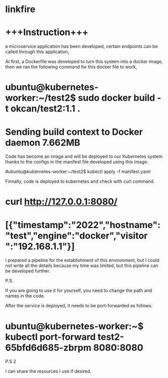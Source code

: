 # linkfire

# +++Instruction+++

a microservice application has been developed, certain endpoints can be called through this application,

At first, a Dockerfile was developed to turn this system into a docker image, then we ran the following command for this docker file to work,

# ubuntu@kubernetes-worker:~/test2$ sudo docker build -t okcan/test2:1.1 .
# Sending build context to Docker daemon 7.662MB

 
 Code has become an image and will be deployed to our Kubernetes system thanks to the configs in the manifest file developed using this image.
 
 #ubuntu@kubernetes-worker:~/test2$ kubectl apply -f manifest.yaml 
 
 Finnally, code is deployed to kubernetes and check with curl command.
 
 # curl http://127.0.0.1:8080/
 # [{"timestamp":"2022","hostname":"test","engine":"docker","visitor ":"192.168.1.1"}]

I prepared a pipeline for the establishment of this environment, but I could not write all the details because my time was limited, but this pipeline can be developed further.


P.S. 

If you are going to use it for yourself, you need to change the path and names in the code.

After the service is deployed, it needs to be port-forwarded as follows.

# ubuntu@kubernetes-worker:~$ kubectl port-forward test2-65bfd6d685-zbrpm 8080:8080

P.S 2

I can share the resources I use if desired.
